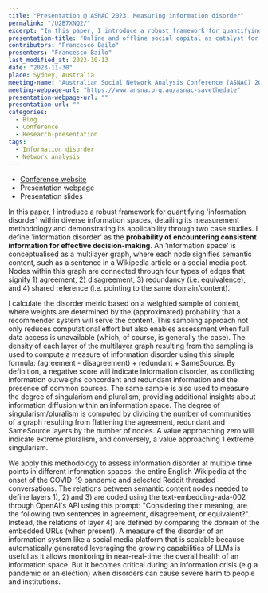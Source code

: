 ```yaml
---
title: "Presentation @ ASNAC 2023: Measuring information disorder"
permalink: "/U2B7XNQ2/"
excerpt: "In this paper, I introduce a robust framework for quantifying 'information disorder' within diverse information spaces, detailing its measurement methodology and demonstrating its applicability through two case studies."
presentation-title: "Online and offline social capital as catalyst for political mobilisation: The case of digital native political parties"
contributors: "Francesco Bailo"
presenters: "Francesco Bailo"
last_modified_at: 2023-10-13
date: "2023-11-30"
place: Sydney, Australia
meeting-name: "Australian Social Network Analysis Conference (ASNAC) 2023"
meeting-webpage-url: "https://www.ansna.org.au/asnac-savethedate"
presentation-webpage-url: ""
presentation-url: ""
categories:
  - Blog
  - Conference
  - Research-presentation
tags:
  - Information disorder
  - Network analysis
---
```


* [Conference website](https://www.ansna.org.au/asnac-savethedate)
* Presentation webpage
* Presentation slides 

In this paper, I introduce a robust framework for quantifying
'information disorder' within diverse information spaces, detailing
its measurement methodology and demonstrating its applicability
through two case studies. I define 'information disorder' as the
**probability of encountering consistent information for effective
decision-making**. An 'information space' is conceptualised as a
multilayer graph, where each node signifies semantic content, such as
a sentence in a Wikipedia article or a social media post. Nodes within
this graph are connected through four types of edges that signify 1)
agreement, 2) disagreement, 3) redundancy (i.e. equivalence), and 4)
shared reference (i.e. pointing to the same domain/content). 

I calculate the disorder metric based on a weighted sample of content,
where weights are determined by the (approximated) probability that a
recommender system will serve the content. This sampling approach not
only reduces computational effort but also enables assessment when
full data access is unavailable (which, of course, is generally the
case). The density of each layer of the multilayer graph resulting
from the sampling is used to compute a measure of information disorder
using this simple formula: (agreement - disagreement) + redundant +
SameSource. By definition, a negative score will indicate information
disorder, as conflicting information outweighs concordant and
redundant information and the presence of common sources. The same
sample is also used to measure the degree of singularism and
pluralism, providing additional insights about information diffusion
within an information space. The degree of singularism/pluralism is
computed by dividing the number of communities of a graph resulting
from flattening the agreement, redundant and SameSource layers by the
number of nodes. A value approaching zero will indicate extreme
pluralism, and conversely, a value approaching 1 extreme
singularism. 

We apply this methodology to assess information disorder
at multiple time points in different information spaces: the entire
English Wikipedia at the onset of the COVID-19 pandemic and selected
Reddit threaded conversations. The relations between semantic content nodes needed to define layers 1), 2) and 3) are coded using the text-embedding-ada-002 through OpenAI's API using this prompt: "Considering their meaning, are the following two sentences in agreement, disagreement, or equivalent?". Instead, the relations of layer 4) are defined by comparing the domain of the embedded URLs (when present). A measure of the disorder of an information system like a social media platform that is scalable because automatically generated leveraging the growing capabilities of LLMs is useful as it allows monitoring in near-real-time the overall health of an information space. But it becomes critical during an information crisis (e.g.a pandemic or an election) when disorders can cause severe harm to people and institutions.
